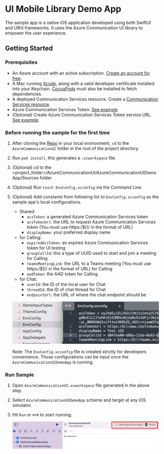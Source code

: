 # UI Mobile Library Demo App 

The sample app is a native iOS application developed using both SwiftUI and UIKit frameworks. It uses the Azure Communication UI library to empower the user experience.

## Getting Started

### Prerequisites

- An Azure account with an active subscription. [Create an account for free](https://azure.microsoft.com/free/?WT.mc_id=A261C142F).
- A Mac running [Xcode](https://go.microsoft.com/fwLink/p/?LinkID=266532), along with a valid developer certificate installed into your Keychain. [CocoaPods](https://cocoapods.org/) must also be installed to fetch dependencies.
- A deployed Communication Services resource. Create a [Communication Services resource](https://docs.microsoft.com/azure/communication-services/quickstarts/create-communication-resource).
- Azure Communication Services Token. [See example](https://docs.microsoft.com/en-us/azure/communication-services/quickstarts/identity/quick-create-identity)
- (Optional) Create Azure Communication Services Token service URL. [See example](https://docs.microsoft.com/azure/communication-services/tutorials/trusted-service-tutorial).


### Before running the sample for the first time

1. After cloning the [Repo](https://github.com/Azure/azure-communication-ui-library-ios) in your local environment, `cd` to the `AzureCommunicationUI` folder in the root of the project directory.
2. Run `pod install`, this generates a `.xcworkspace` file.
3. (Optional) cd to the <project_folder>/AzureCommunicationUI/AzureCommunicationUIDemoApp/Sources folder.
4. (Optional) Run `touch EnvConfig.xcconfig` via the Command Line. 
5. (Optional) Add constants from following list to `EnvConfig.xcconfig` as the sample app's local configurations. 
   - Shared:
      - `acsToken`: a generated Azure Communication Services token
      - `acsTokenUrl`: the URL to request Azure Communication Services token (You must use https:/$()/ in the format of URL)
      - `displayName`: your preferred display name
   - for Calling:
      - `expiredAcsToken`: an expired Azure Communication Services token for UI testing
      - `groupCallId`: this a type of UUID used to start and join a meeting for Calling
      - `teamsMeetingLink`: the URL to a Teams meeting (You must use https:/$()/ in the format of URL) for Calling
      - `aadToken`: the AAD token for Calling
   - for Chat:
      - `userId`: the ID of the local user for Chat
      - `threadId`: the ID of chat thread for Chat
      - `endpointUrl`: the URL of where the chat endpoint should be

    ![EnvConfig](/docs/images/EnvConfig.png)

    Note: The `EnvConfig.xcconfig` file is created strictly for developers convenience. Those configurations can be input once the `AzureCommunicationUIDemoApp` is running.

### Run Sample

1. Open `AzureCommunicationUI.xcworkspace` file generated in the above step.
2. Select `AzureCommunicationUIDemoApp` scheme and target at any iOS simulator.
3. Hit `Run` or `⌘+R` to start running.

    ![SelectSimulator](/docs/images/SelectSimulator.png)
    
